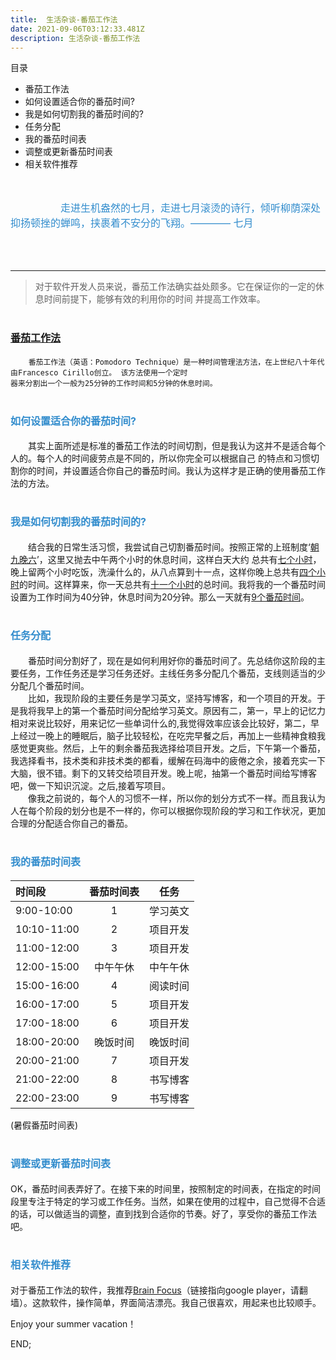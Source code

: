 ```yaml
---
title:  生活杂谈-番茄工作法
date: 2021-09-06T03:12:33.481Z
description: 生活杂谈-番茄工作法
---
```


目录
<!-- MarkdownTOC -->

- 番茄工作法
- 如何设置适合你的番茄时间?
- 我是如何切割我的番茄时间的?
- 任务分配
- 我的番茄时间表
- 调整或更新番茄时间表
- 相关软件推荐

<!-- /MarkdownTOC -->

</br>
</br>
<!--@todo:翻译这个句子-->
<span style="font-size:16px;color:#338DCD">&emsp;&emsp;&emsp;&emsp;&emsp;走进生机盎然的七月，走进七月滚烫的诗行，倾听柳荫深处抑扬顿挫的蝉鸣，挟裹着不安分的飞翔。———— 七月</span>
</br>
</br>
</br>
</br>

---


> 对于软件开发人员来说，番茄工作法确实益处颇多。它在保证你的一定的休息时间前提下，能够有效的利用你的时间
并提高工作效率。


# <span style="font-size:16px;color:#338DCD">[番茄工作法](https://zh.wikipedia.org/wiki/%E7%95%AA%E8%8C%84%E5%B7%A5%E4%BD%9C%E6%B3%95)</span>

        番茄工作法（英语：Pomodoro Technique）是一种时间管理法方法，在上世纪八十年代由Francesco Cirillo创立。 该方法使用一个定时
    器来分割出一个一般为25分钟的工作时间和5分钟的休息时间。


# <span style="font-size:16px;color:#338DCD">如何设置适合你的番茄时间?</span>
&emsp;&emsp;其实上面所述是标准的番茄工作法的时间切割，但是我认为这并不是适合每个人的。每个人的时间疲劳点是不同的，所以你完全可以根据自己
的特点和习惯切割你的时间，并设置适合你自己的番茄时间。我认为这样才是正确的使用番茄工作法的方法。

# <span style="font-size:16px;color:#338DCD">我是如何切割我的番茄时间的?</span>


&emsp;&emsp;结合我的日常生活习惯，我尝试自己切割番茄时间。按照正常的上班制度‘[朝九晚六]()’，这里又抛去中午两个小时的休息时间，这样白天大约
总共有[七个小时]()，晚上留两个小时吃饭，洗澡什么的，从八点算到十一点，这样你晚上总共有[四个小时]()的时间。这样算来，你一天总共有[十一个小时]()的总时间。我将我的一个番茄时间设置为工作时间为40分钟，休息时间为20分钟。那么一天就有[9个番茄时间]()。

# <span style="font-size:16px;color:#338DCD">任务分配</span>
&emsp;&emsp;番茄时间分割好了，现在是如何利用好你的番茄时间了。先总结你这阶段的主要任务，工作任务还是学习任务还好。主线任务多分配几个番茄，支线则适当的少分配几个番茄时间。</br>
&emsp;&emsp;比如，我现阶段的主要任务是学习英文，坚持写博客，和一个项目的开发。于是我将我早上的第一个番茄时间分配给学习英文。原因有二，第一，早上的记忆力相对来说比较好，用来记忆一些单词什么的,我觉得效率应该会比较好，第二，早上经过一晚上的睡眠后，脑子比较轻松，在吃完早餐之后，再加上一些精神食粮我感觉更爽些。然后，上午的剩余番茄我选择给项目开发。之后，下午第一个番茄，我选择看书，技术类和非技术类的都看，缓解在码海中的疲倦之余，接着充实一下大脑，很不错。剩下的又转交给项目开发。晚上呢，抽第一个番茄时间给写博客吧，做一下知识沉淀。之后,接着写项目。</br>
&emsp;&emsp;像我之前说的，每个人的习惯不一样，所以你的划分方式不一样。而且我认为人在每个阶段的划分也是不一样的，你可以根据你现阶段的学习和工作状况，更加合理的分配适合你自己的番茄。

# <span style="font-size:16px;color:#338DCD">我的番茄时间表</span>

|   时间段    | 番茄时间表 |   任务   |
| :---------- | :--------: | :------: |
| 9:00-10:00  |     1      | 学习英文 |
| 10:10-11:00 |     2      | 项目开发 |
| 11:00-12:00 |     3      | 项目开发 |
| 12:00-15:00 |  中午午休  | 中午午休 |
| 15:00-16:00 |     4      | 阅读时间 |
| 16:00-17:00 |     5      | 项目开发 |
| 17:00-18:00 |     6      | 项目开发 |
| 18:00-20:00 |  晚饭时间  | 晚饭时间 |
| 20:00-21:00 |     7      | 项目开发 |
| 21:00-22:00 |     8      | 书写博客 |
| 22:00-23:00 |     9      | 书写博客 |
(暑假番茄时间表)

# <span style="font-size:16px;color:#338DCD">调整或更新番茄时间表</span>
   OK，番茄时间表弄好了。在接下来的时间里，按照制定的时间表，在指定的时间段里专注于特定的学习或工作任务。当然，如果在使用的过程中，自己觉得不合适的话，可以做适当的调整，直到找到合适你的节奏。好了，享受你的番茄工作法吧。


# <span style="font-size:16px;color:#338DCD">相关软件推荐</span>
   对于番茄工作法的软件，我推荐[Brain Focus](https://play.google.com/store/apps/details?id=com.AT.PomodoroTimer)（链接指向google player，请翻墙）。这款软件，操作简单，界面简洁漂亮。我自己很喜欢，用起来也比较顺手。


   Enjoy your summer vacation！

   END;




